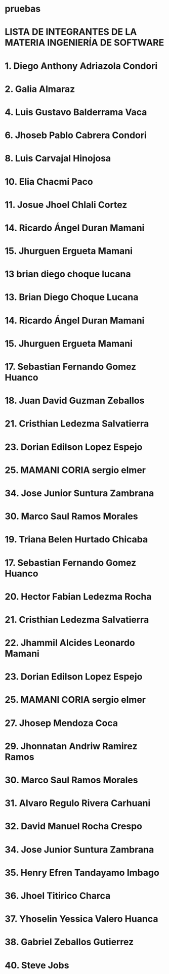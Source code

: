 # pruebas
# LISTA DE INTEGRANTES DE LA MATERIA INGENIERÍA DE SOFTWARE
# 1. Diego Anthony Adriazola Condori
# 2. Galia Almaraz
# 4. Luis Gustavo Balderrama Vaca
# 6. Jhoseb Pablo Cabrera Condori
# 8. Luis Carvajal Hinojosa
# 10. Elia Chacmi Paco
# 11. Josue Jhoel Chlali Cortez
# 14. Ricardo Ángel Duran Mamani
# 15. Jhurguen Ergueta Mamani
# 13 brian diego choque lucana
# 13.  Brian Diego Choque Lucana
# 14. Ricardo Ángel Duran Mamani
# 15. Jhurguen Ergueta Mamani
# 17. Sebastian Fernando Gomez Huanco
# 18. Juan David Guzman Zeballos
# 21. Cristhian Ledezma Salvatierra
# 23. Dorian Edilson Lopez Espejo
# 25. MAMANI CORIA sergio elmer 
# 34. Jose Junior Suntura Zambrana
# 30. Marco Saul Ramos Morales
# 19. Triana Belen Hurtado Chicaba
# 17. Sebastian Fernando Gomez Huanco
# 20. Hector Fabian Ledezma Rocha
# 21. Cristhian Ledezma Salvatierra
# 22. Jhammil Alcides Leonardo Mamani 
# 23. Dorian Edilson Lopez Espejo 
# 25. MAMANI CORIA sergio elmer 
# 27. Jhosep Mendoza Coca
# 29. Jhonnatan Andriw Ramirez Ramos
# 30. Marco Saul Ramos Morales
# 31. Alvaro Regulo Rivera Carhuani
# 32. David Manuel Rocha Crespo
# 34. Jose Junior Suntura Zambrana
# 35. Henry Efren Tandayamo Imbago
# 36. Jhoel Titirico Charca
# 37. Yhoselin Yessica Valero Huanca
# 38. Gabriel Zeballos Gutierrez
# 40. Steve Jobs
